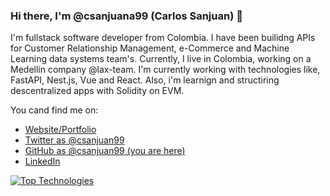 ### Hi there, I'm @csanjuana99 (Carlos Sanjuan) 👋

I'm fullstack software developer from Colombia. I have been builidng APIs for Customer Relationship Management, e-Commerce and Machine Learning data systems team's.
Currently, I live in Colombia, working on a Medellin company @lax-team. I'm currently working with technologies like, FastAPI, Nest.js, Vue and React. Also, i'm learnign and structiring descentralized apps with Solidity on EVM.


You cand find me on:
* [Website/Portfolio](https://carlos-sanjuan-landing-client.vercel.app)
* [Twitter as @csanjuan99](https://www.twitter.com/csanjuan99)
* [GitHub as @csanjuan99 (you are here)](https://www.github.com/csanjuan99)
* [LinkedIn](https://www.linkedin.com/in/carlos-sanjuan-311b6b191/)

[![Top Technologies](https://github-readme-stats.vercel.app/api/top-langs/?username=csanjuan99)](https://github.com/anuraghazra/github-readme-stats)
